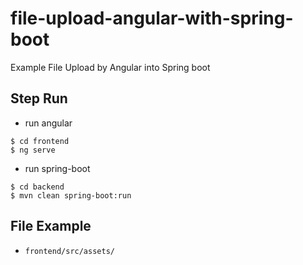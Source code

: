 # file-upload-angular-with-spring-boot
Example File Upload by Angular into Spring boot


## Step Run
- run angular
``` batch
$ cd frontend
$ ng serve
```

- run spring-boot
``` batch
$ cd backend
$ mvn clean spring-boot:run
``` 


## File Example
+  `frontend/src/assets/`